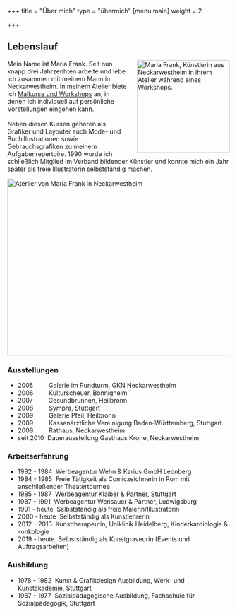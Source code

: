 +++
title = "Über mich"
type = "übermich"
[menu.main]
weight = 2

+++
## Lebenslauf
<p>
<img src="/images/about.jpg" alt="Maria Frank, Künstlerin aus Neckarwestheim in ihrem Atelier während eines Workshops." style="float:right; width:auto; height:210px; margin-left:20px;">


Mein Name ist Maria Frank. Seit nun knapp drei Jahrzenhten arbeite und lebe ich zusammen mit meinem Mann in Neckarwestheim. In meinem Atelier biete ich <a href="https://www.lesarts-mariafrank.de/service/workshops/" title="Weiterleitung zu den Angeboten &ldquo;Malkurse und Workshops&rdquo; dieser Website">Malkurse und Workshops</a> an, in denen ich individuell auf persönliche Vorstellungen eingehen kann.
<br>
<br>
Neben diesen Kursen gehören als Grafiker und Layouter auch Mode- und Buchillustrationen sowie Gebrauchsgrafiken zu meinem Aufgabenrepertoire. 1990 wurde ich schließlich Mitglied im Verband bildender Künstler und konnte mich ein Jahr später als freie Illustratorin selbstständig machen.
</p>

<p>
<img src="/images/contact.jpg" alt="Aterlier von Maria Frank in Neckarwestheim" width="1000" height="400">
</p>

### Ausstellungen

* 2005 &nbsp;&nbsp;&nbsp;&nbsp;&nbsp;&nbsp;&nbsp; Galerie im Rundturm, GKN Neckarwestheim
* 2006 &nbsp;&nbsp;&nbsp;&nbsp;&nbsp;&nbsp;&nbsp; Kulturscheuer, Bönnigheim
* 2007 &nbsp;&nbsp;&nbsp;&nbsp;&nbsp;&nbsp;&nbsp; Gesundbrunnen, Heilbronn
* 2008 &nbsp;&nbsp;&nbsp;&nbsp;&nbsp;&nbsp;&nbsp; Sympra, Stuttgart
* 2009 &nbsp;&nbsp;&nbsp;&nbsp;&nbsp;&nbsp;&nbsp; Galerie Pfeil, Heilbronn
* 2009 &nbsp;&nbsp;&nbsp;&nbsp;&nbsp;&nbsp;&nbsp; Kassenärztliche Vereinigung Baden-Württemberg, Stuttgart
* 2009 &nbsp;&nbsp;&nbsp;&nbsp;&nbsp;&nbsp;&nbsp; Rathaus, Neckarwestheim
* seit 2010 &nbsp;Dauerausstellung Gasthaus Krone, Neckarwestheim

### Arbeitserfahrung

* 1982 - 1984 &nbsp;Werbeagentur Wehn & Karius GmbH Leonberg
* 1984 - 1985 &nbsp;Freie Tätigkeit als Comiczeichnerin in Rom mit anschließender Theatertournee
* 1985 - 1987 &nbsp;Werbeagentur Klaiber & Partner, Stuttgart
* 1987 - 1991 &nbsp;Werbeagentur Wensauer & Partner, Ludwigsburg
* 1991 - heute &nbsp;Selbstständig als freie Malerin/Illustratorin
* 2000 - heute &nbsp;Selbstständig als Kunstlehrerin
* 2012 - 2013 &nbsp;Kunsttherapeutin, Uniklinik Heidelberg, Kinderkardiologie & -onkologie
* 2019 - heute &nbsp;Selbstständig als Kunstgraveurin (Events und Auftragsarbeiten)

### Ausbildung

* 1978 - 1982 &nbsp;Kunst & Grafikdesign Ausbildung, Werk- und Kunstakademie, Stuttgart
* 1967 - 1977 &nbsp;Sozialpädagogische Ausbildung, Fachschule für Sozialpädagogik, Stuttgart
